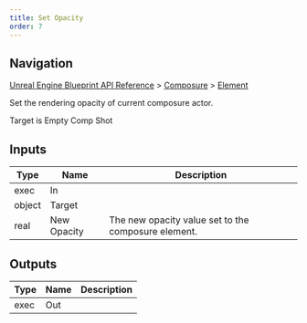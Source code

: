 ```yaml
---
title: Set Opacity
order: 7
---
```

## Navigation

[Unreal Engine Blueprint API Reference](https://dev.epicgames.com/documentation/en-us/unreal-engine/BlueprintAPI) > [Composure](https://dev.epicgames.com/documentation/en-us/unreal-engine/BlueprintAPI/Composure) > [Element](https://dev.epicgames.com/documentation/en-us/unreal-engine/BlueprintAPI/Composure/Element)

Set the rendering opacity of current composure actor.

Target is Empty Comp Shot

## Inputs

| Type | Name | Description |
| --- | --- | --- |
| exec | In |  |
| object | Target |  |
| real | New Opacity | The new opacity value set to the composure element. |

## Outputs

| Type | Name | Description |
| --- | --- | --- |
| exec | Out |  |
